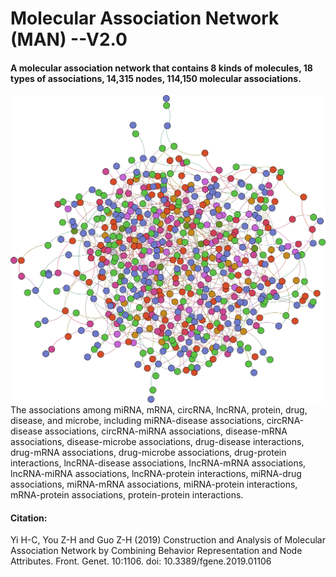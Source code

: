 # Molecular Association Network (MAN) --V2.0
#### A molecular association network that contains 8 kinds of molecules, 18 types of associations, 14,315 nodes, 114,150 molecular associations.  
![Molecular Association Network](MAN.png)  
The associations among miRNA, mRNA, circRNA, lncRNA, protein, drug, disease, and microbe, including miRNA-disease associations, circRNA-disease associations, circRNA-miRNA associations, disease-mRNA associations, disease-microbe associations, drug-disease interactions, drug-mRNA associations, drug-microbe associations, drug-protein interactions, lncRNA-disease associations, lncRNA-mRNA associations, lncRNA-miRNA associations, lncRNA-protein interactions, miRNA-drug associations, miRNA-mRNA associations, miRNA-protein interactions, mRNA-protein associations, protein-protein interactions. 
#### Citation: 
Yi H-C, You Z-H and Guo Z-H (2019) Construction and Analysis of Molecular Association Network by Combining Behavior Representation and Node Attributes. Front. Genet. 10:1106. doi: 10.3389/fgene.2019.01106

